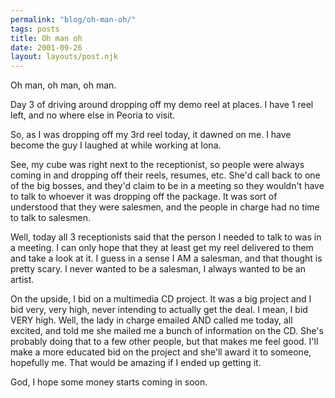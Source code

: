 ```yaml
---
permalink: "blog/oh-man-oh/"
tags: posts
title: Oh man oh
date: 2001-09-26
layout: layouts/post.njk
---
```


Oh man, oh man, oh man.

Day 3 of driving around dropping off my demo reel at places. I have 1 reel left, and no where else in Peoria to visit.

So, as I was dropping off my 3rd reel today, it dawned on me. I have become the guy I laughed at while working at Iona. 

See, my cube was right next to the receptionist, so people were always coming in and dropping off their reels, resumes, etc. She'd call back to one of the big bosses, and they'd claim to be in a meeting so they wouldn't have to talk to whoever it was dropping off the package. It was sort of understood that they were salesmen, and the people in charge had no time to talk to salesmen.

Well, today all 3 receptionists said that the person I needed to talk to was in a meeting. I can only hope that they at least get my reel delivered to them and take a look at it. I guess in a sense I AM a salesman, and that thought is pretty scary. I never wanted to be a salesman, I always wanted to be an artist.

On the upside, I bid on a multimedia CD project. It was a big project and I bid very, very high, never intending to actually get the deal. I mean, I bid VERY high. Well, the lady in charge emailed AND called me today, all excited, and told me she mailed me a bunch of information on the CD. She's probably doing that to a few other people, but that makes me feel good. I'll make a more educated bid on the project and she'll award it to someone, hopefully me. That would be amazing if I ended up getting it.

God, I hope some money starts coming in soon.